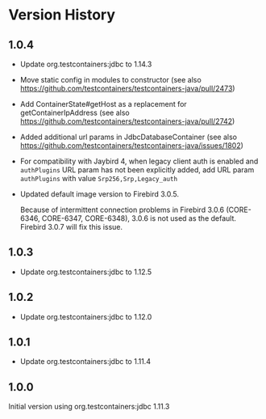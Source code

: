 Version History
===============

1.0.4
-----

- Update org.testcontainers:jdbc to 1.14.3
- Move static config in modules to constructor (see also https://github.com/testcontainers/testcontainers-java/pull/2473)
- Add ContainerState#getHost as a replacement for getContainerIpAddress (see also https://github.com/testcontainers/testcontainers-java/pull/2742)
- Added additional url params in JdbcDatabaseContainer (see also https://github.com/testcontainers/testcontainers-java/issues/1802)
- For compatibility with Jaybird 4, when legacy client auth is enabled and `authPlugins` URL param has not been explicitly added, add URL param `authPlugins` with value `Srp256,Srp,Legacy_auth`
- Updated default image version to Firebird 3.0.5.

  Because of intermittent connection problems in Firebird 3.0.6 (CORE-6346, CORE-6347, CORE-6348), 3.0.6 is not used as the default. Firebird 3.0.7 will fix this issue. 

1.0.3
-----

- Update org.testcontainers:jdbc to 1.12.5

1.0.2
-----

- Update org.testcontainers:jdbc to 1.12.0

1.0.1
-----

- Update org.testcontainers:jdbc to 1.11.4

1.0.0
-----

Initial version using org.testcontainers:jdbc 1.11.3
